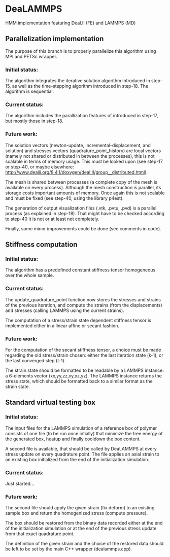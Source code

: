 # DeaLAMMPS
HMM implementation featuring Deal.II (FE) and LAMMPS (MD)

## Parallelization implementation
The purpose of this branch is to properly parallelize this algorithm using MPI and PETSc wrapper.

### Initial status: 

The algorithm integrates the iterative solution algorithm introduced in step-15,
as well as the time-stepping algorithm introduced in step-18. The algorithm is sequential.

### Current status: 

The algorithm includes the parallization features of introduced in step-17, but
mostly those in step-18.

### Future work: 

The solution vectors (newton-update, incremental-displacement, and solution) and stresses 
vectors (quadrature_point_history) are local vectors (namely not shared or distributed in
between the processes), this is not scalable in terms of memory usage. This must be looked 
upon (see step-17 or step-40, or maybe elsewhere:
http://www.dealii.org/8.4.1/doxygen/deal.II/group__distributed.html).

The mesh is shared between processes (a complete copy of the mesh is available on
every process). Although the mesh construction is parallel, its storage costs important amounts
of memory. Once again this is not scalable and must be fixed (see step-40, using the library 
p4est).

The generation of output visualization files (.vtk, .pvtu, .pvd) is a parallel
process (as explained in step-18). That might have to be checked according to step-40 it is not
or at least not completely.	

Finally, some minor improvements could be done (see comments in code).

## Stiffness computation

### Initial status: 

The algorithm has a predefined constant stiffness tensor homogeneous over the whole sample.

### Current status:

The update_quadrature_point function now stores the stresses and strains of the previous
iteration, and compute the strains (from the displacements) and stresses (calling LAMMPS
using the current strains).

The computation of a stress/strain state dependent stiffness tensor is implemented either in a
linear affine or secant fashion.

### Future work:

For the computation of the secant stiffness tensor, a choice must be made regarding the old
stress/strain chosen: either the last iteration state (k-1), or the last converged step (t-1).

The strain state should be formatted to be readable by a LAMMPS instance: a 6-elements vector (xx,yy,zz,xy,xz,yz). The 
LAMMPS instance returns the stress state, which should be formatted back to a similar format as 
the strain state.

## Standard virtual testing box

### Initial status:

The input files for the LAMMPS simulation of a reference box of polymer consists of one file (to be run once intially) that minimize the free energy of the generated box, heatup and finally cooldown the box content.

A second file is available, that should be called by DeaLAMMPS at every stress update on every quadrature point. The file applies an axial strain to an existing box initialized from the end of the initialization simulation.

### Current status:

Just started...

### Future work:

The second file should apply the given strain (fix deform) to an existing sample box and return the homogenized stress (compute pressure). 

The box should be restored from the binary data recorded either at the end of the initialization simulation or at the end of the previous stress update from that exact quadrature point.

The definition of the given strain and the choice of the restored data should be left to be set by the main C++ wrapper (dealammps.cpp).

